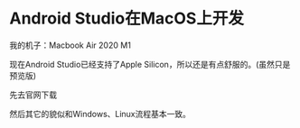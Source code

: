 # Android Studio在MacOS上开发

我的机子：Macbook Air 2020 M1

现在Android Studio已经支持了Apple Silicon，所以还是有点舒服的。(虽然只是预览版)

先去官网下载

然后其它的貌似和Windows、Linux流程基本一致。
